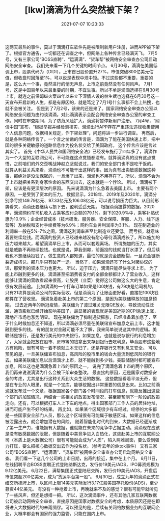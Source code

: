 ﻿---
layout: post
title:  "[lkw]滴滴为什么突然被下架？"
date:   2021-07-07 10:23:33
categories: update
---
这两天最热的事件，莫过于滴滴打车软件先是被限制新用户注册，进而APP被下架了。根据官方通告，一切都还在调查之中，但网络上各种传言已经满天飞。
7月5号，又有三家公司“BOSS直聘”、“运满满”、“货车帮”被网络安全审查办公司启动网络安全审查。
我们先来看一下几个关键的时间节点。
6月30号，滴滴在美国低调上市，股票代码为（DIDI），上市首日股价直升27%，市值突破800亿美元估值，但收盘时回落至1%，可以说是表现中规中矩。不过这些都不重要，重要的是，这么大一个事，竟然进行的悄无声息，上市之前竟然没有任何风声。
7月1号，这是中国百年以来最重要的时期，不宜生事。所以不单是滴滴选择在6月30号上市，就连之前保姆纵火案四年以来立下深情人设的林生斌也选择在6月30号这一天宣布开启新的人生，都是有原因的，就是笃定了7月1号什么事都不会上热搜，也就不会被关注。
但是到了7月2号，该来的还是来了。国家网络安全审查办公室以网络安全问题为由约谈滴滴，对此滴滴表示会配合网络安全审查办公室的审查工作。同时在审查期间，为了防范风险扩大，滴滴将暂停新用户注册。
7月4号，“网信中国”宣布，“根据举报并经检测核实，滴滴出行APP存在严重违法违规收集使用个人信息问题，依据相关规定，作下架处理”，问题将进一步进行调查。
再然后，就是各种网络传言了。一个言之凿凿的传言是，滴滴为了能在美国快速上市，把中国的很多关键敏感的道路信息作为投名状交给了美国政府。
这个传言应该是言过其实了。
首先《中华人民共和国网络安全法》已经发布施行了四年多了，滴滴作为一个大型的互联网公司，不可能连这点觉悟都没有。就算滴滴真的没有这点觉悟，之前咱们的外交歪嘴战神赵立坚就说过，我们的安全部门也不是吃干饭的。
就算从利益关系来看，滴滴也不可能干出这样的事。因为真有出卖敏感数据这种事，那绝对是没法保密的，一旦爆了出来，滴滴也不用存在了。所以，滴滴不会为了上市就把关系到身家性命的东西交出去，这本就是一个悖论。
所以，滴滴被下架，应该是有更深层次的原因。
先来说滴滴为什么急着去美国上市。
主要有两个原因，一是受到了资本的压力。
数据显示，2018年、2019年及2020年，滴滴分别净亏损149.79亿元、97.33亿元及106.08亿元，可以说亏损压力巨大。从目前形势看来，滴滴还要继续亏损下去，盈利遥遥无期。
根据滴滴披露的数据，2020年，滴滴网约车司机收入占乘客应付总额的79.1%。剩下的20.9%中，乘客补贴优惠为10.9%；企业经营成本（技术研发、服务器、安全保障、客服、人力、线下运营等）及纳税和支付手续费等为6.9%；网约车业务利润率为3.1%。
现在制造业的利润率一般在5%-7%之间，滴滴这利润率甚至比制造业还要低。
而亏损，就意味着要继续烧钱。而滴滴的投资人已经越来越没有耐心等待滴滴成长了，所以施加的压力越来越大，希望滴滴早日上市，从而可以套现离场。
所谓施加的压力，其实就是威胁不再继续投钱。也就是说，算我倒霉，前面投的钱就当打水漂了，但后续我也不想继续投钱了。做生意的人都知道，最怕的就是资金链断裂，一旦资金链断裂造成挤兑，那几乎只有破产一途。
当然了，如果滴滴还签了什么对赌协议的话，那受到的资本压力也更大。
所以，迫于压力，滴滴只能尽快寻求上市。
为了能上市融到更多的钱，滴滴甚至把消费者支付的全部金额都计入了营业收入，这样能够让滴滴的营收看起来很高，让股民（韭菜）觉得这公司做这么大的生意，肯定很有发展前途。
比如滴滴的一个打车订单如果是100块钱，有79块是给司机的，只有21块算是滴滴公司的实际营收。但是滴滴为了让账面更好看，直接把100块钱都算在了营收里。
滴滴急着赴美上市的第二个原因，是因为美联储释放的加息预期。
过去近两年的新冠疫情，美联储为了渡过难关无限QE放水，导致流动性泛滥，通货膨胀已经开始影响美国了，最显著的表现就是美国近期的CPI急速上涨，房地产市场也涨势明显。
现在美联储为了抑制通货膨胀，已经准备着加息了，至于什么时候加息还不知道，所以滴滴必须尽量在美联储宣布加息之前上市，这才能融到更多的钱。
有的朋友对金融可能不太了解，我来简单说说这其中的逻辑。美联储是银行，还是发行美元的中央银行，如果加息，也就是说存银行的利息增加了，大家就会把放在股市、房市等的钱拿出来存到银行去吃利息，毕竟股市这些地方有风险，很有可能一着不慎就血本无归了，还是存银行又有利息又安全。
可以预见的是，一旦美联储宣布加息，高风险的股市里的钱会大量流到低风险的银行去。如果美联储加息以后滴滴才上市，就不能融到多少钱。美联储随时都可能宣布加息，所以这也是滴滴急着上市的原因之一。
说完了滴滴急着上市的两个原因，我们再来说说滴滴为什么会被下架审查整改。
最直接的原因，还是国家对数据安全的考虑，尤其是出行这种关系到大众生活的数据。
这些数据看着平淡无奇，但是在专业的人眼里，就是一个宝库，能够挖掘出非常重要的信息出来。比如之前滴滴就发布过一个文章，根据国家各个部门各个时间段的打车信息，就能反推出这些个部门的加班情况，再结合一些相关的政策发布情况，甚至能预测下一阶段的政策走向。还有，可以根据打车人上下车的地点，得出国家部门工作人员的居住地址，进而可能产生不好的结果。
再比如，如果某个区域很少有车经过，经停的大多都是一些国家安全部门人员，那么这个区域很有可能属于敏感区域。如果这样的信息被泄露出去，就会增加潜在的风险。
随着智能化时代的到来，大数据已经逐渐成了第一生产力，谁能拥有大数据，谁就能在未来的竞争中占据主动。滴滴现在应该是没有敏感数据的泄密，但是随着中美竞争进入白热化，这些赴美上市的互联网公司（本质上是大数据公司）很有可能就会成为“人质”，陷入两难局面，要么受到强力打压，要么把核心数据交出去作为投名状。（参考去年的tiktok事件）
又有三家公司“BOSS直聘”、“运满满”、“货车帮”被网络安全审查办公司启动网络安全审查。
我们看一下这几个公司的上市日期，出奇的接近，集中在上个月。
6月11日，在线招聘平台BOSS直聘正式登陆纳斯达克，发行价19美元/ADS，IPO募资规模为9.12亿美元。
6月22日，满帮集团正式登陆纽交所，发行价19美元/ADS，开盘后市值突超200亿美元，成为“货运平台第一股”。
6月30日，成立九年的滴滴正式在纽交所挂牌上市，以区间上限14美元实际发行3.17亿股美国存托股份(ADS)，至少募资44亿美元。
有没有一种抢着上市，再晚就来不及的感觉？很有可能早就听见了一些风声，但还是想搏一把。
所以，这次滴滴事件，还有其他几家互联网数据公司被启动网络安全审查，直接原因是国家对数据安全的考虑，本质原因还是在即将进入大数据时代的未雨绸缪。可以预见的是，后续有关网络数据业务的互联网企业，大概率都会有国家的强力监管，只能在国内上市。
